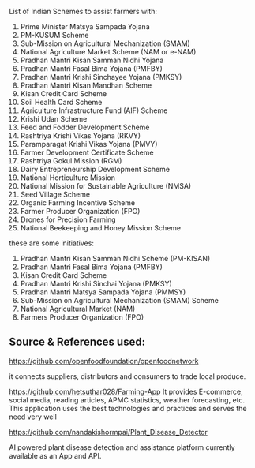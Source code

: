 List of Indian Schemes to assist farmers with:

1. Prime Minister Matsya Sampada Yojana
2. PM-KUSUM Scheme
3. Sub-Mission on Agricultural Mechanization (SMAM)
4. National Agriculture Market Scheme (NAM or e-NAM)
5. Pradhan Mantri Kisan Samman Nidhi Yojana
6. Pradhan Mantri Fasal Bima Yojana (PMFBY)
7. Pradhan Mantri Krishi Sinchayee Yojana (PMKSY)
8. Pradhan Mantri Kisan Mandhan Scheme
9. Kisan Credit Card Scheme
10. Soil Health Card Scheme
11. Agriculture Infrastructure Fund (AIF) Scheme
12. Krishi Udan Scheme
13. Feed and Fodder Development Scheme
14. Rashtriya Krishi Vikas Yojana (RKVY)
15. Paramparagat Krishi Vikas Yojana (PMVY)
16. Farmer Development Certificate Scheme
17. Rashtriya Gokul Mission (RGM)
18. Dairy Entrepreneurship Development Scheme
19. National Horticulture Mission
20. National Mission for Sustainable Agriculture (NMSA)
21. Seed Village Scheme
22. Organic Farming Incentive Scheme
23. Farmer Producer Organization (FPO)
24. Drones for Precision Farming
25. National Beekeeping and Honey Mission Scheme


these are some initiatives:
1. Pradhan Mantri Kisan Samman Nidhi Scheme (PM-KISAN)
2. Pradhan Mantri Fasal Bima Yojana (PMFBY)
3. Kisan Credit Card Scheme
4. Pradhan Mantri Krishi Sinchai Yojana (PMKSY)
5. Pradhan Mantri Matsya Sampada Yojana (PMMSY)
6. Sub-Mission on Agricultural Mechanization (SMAM) Scheme
7. National Agricultural Market (NAM)
8. Farmers Producer Organization (FPO)


Source & References used:
-

https://github.com/openfoodfoundation/openfoodnetwork

it connects suppliers, distributors and consumers to trade local produce.


https://github.com/hetsuthar028/Farming-App
It provides E-commerce, social media, reading articles, APMC statistics, weather forecasting, etc. This application uses the best technologies and practices and serves the need very well


https://github.com/nandakishormpai/Plant_Disease_Detector

AI powered plant disease detection and assistance platform currently available as an App and API.
